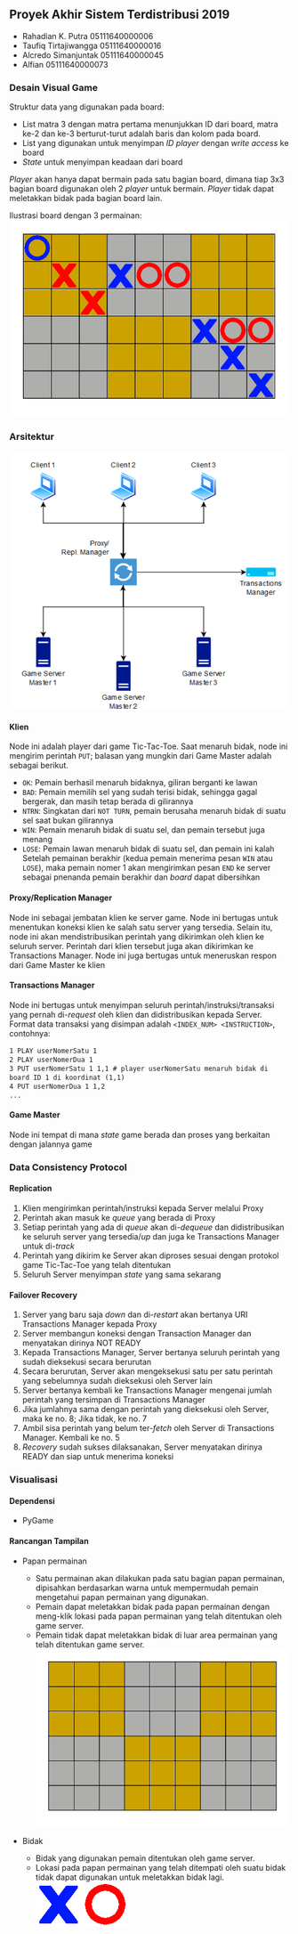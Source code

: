 ## Proyek Akhir Sistem Terdistribusi 2019
- Rahadian K. Putra 05111640000006
- Taufiq Tirtajiwangga 05111640000016
- Alcredo Simanjuntak 05111640000045
- Alfian 05111640000073

### Desain Visual Game
Struktur data yang digunakan pada board:
- List matra 3 dengan matra pertama menunjukkan ID dari board, matra ke-2 dan ke-3 berturut-turut adalah baris dan kolom pada board.
- List yang digunakan untuk menyimpan *ID player* dengan *write access* ke board
- *State* untuk menyimpan keadaan dari board

*Player* akan hanya dapat bermain pada satu bagian board, dimana tiap 3x3 bagian board digunakan oleh 2 *player* untuk bermain. *Player* tidak dapat meletakkan bidak pada bagian board lain.

Ilustrasi board dengan 3 permainan:
![illustboard](assets/board.png) 

### Arsitektur
![Arsitektur](assets/architecture.png)
#### Klien
Node ini adalah player dari game Tic-Tac-Toe. Saat menaruh bidak, node ini mengirim perintah `PUT`; balasan yang mungkin dari Game Master adalah sebagai berikut.
- `OK`: Pemain berhasil menaruh bidaknya, giliran berganti ke lawan
- `BAD`: Pemain memilih sel yang sudah terisi bidak, sehingga gagal bergerak, dan masih tetap berada di gilirannya
- `NTRN`: Singkatan dari `NOT TURN`, pemain berusaha menaruh bidak di suatu sel saat bukan gilirannya
- `WIN`: Pemain menaruh bidak di suatu sel, dan pemain tersebut juga menang
- `LOSE`: Pemain lawan menaruh bidak di suatu sel, dan pemain ini kalah  
Setelah pemainan berakhir (kedua pemain menerima pesan `WIN` atau `LOSE`), maka pemain nomer 1 akan mengirimkan pesan `END` ke server sebagai pnenanda pemain berakhir dan *board* dapat dibersihkan
#### Proxy/Replication Manager
Node ini sebagai jembatan klien ke server game. Node ini bertugas untuk menentukan koneksi klien ke salah satu server yang tersedia. Selain itu, node ini akan mendistribusikan perintah yang dikirimkan oleh klien ke seluruh server. Perintah dari klien tersebut juga akan dikirimkan ke Transactions Manager. Node ini juga bertugas untuk meneruskan respon dari Game Master ke klien
#### Transactions Manager
Node ini bertugas untuk menyimpan seluruh perintah/instruksi/transaksi yang pernah di-*request* oleh klien dan didistribusikan kepada Server. Format data transaksi yang disimpan adalah `<INDEX_NUM> <INSTRUCTION>`, contohnya:
```
1 PLAY userNomerSatu 1
2 PLAY userNomerDua 1
3 PUT userNomerSatu 1 1,1 # player userNomerSatu menaruh bidak di board ID 1 di koordinat (1,1)
4 PUT userNomerDua 1 1,2
...
```
#### Game Master
Node ini tempat di mana *state* game berada dan proses yang berkaitan dengan jalannya game
### Data Consistency Protocol
#### Replication
1. Klien mengirimkan perintah/instruksi kepada Server melalui Proxy
2. Perintah akan masuk ke *queue* yang berada di Proxy
3. Setiap perintah yang ada di *queue* akan di-*dequeue* dan didistribusikan ke seluruh server yang tersedia/*up* dan juga ke Transactions Manager untuk di-*track*
4. Perintah yang dikirim ke Server akan diproses sesuai dengan protokol game Tic-Tac-Toe yang telah ditentukan
5. Seluruh Server menyimpan *state* yang sama sekarang
#### Failover Recovery
1. Server yang baru saja *down* dan di-*restart* akan bertanya URI Transactions Manager kepada Proxy
2. Server membangun koneksi dengan Transaction Manager dan menyatakan dirinya NOT READY
3. Kepada Transactions Manager, Server bertanya seluruh perintah yang sudah dieksekusi secara berurutan
4. Secara berurutan, Server akan mengeksekusi satu per satu perintah yang sebelumnya sudah dieksekusi oleh Server lain
5. Server bertanya kembali ke Transactions Manager mengenai jumlah perintah yang tersimpan di Transactions Manager
6. Jika jumlahnya sama dengan perintah yang dieksekusi oleh Server, maka ke no. 8; Jika tidak, ke no. 7
7. Ambil sisa perintah yang belum ter-*fetch* oleh Server di Transactions Manager. Kembali ke no. 5
8. *Recovery* sudah sukses dilaksanakan, Server menyatakan dirinya READY dan siap untuk menerima koneksi

### Visualisasi
#### Dependensi
- PyGame

#### Rancangan Tampilan
- Papan permainan
    - Satu permainan akan dilakukan pada satu bagian papan permainan, dipisahkan berdasarkan warna untuk mempermudah pemain mengetahui papan permainan yang digunakan.
    - Pemain dapat meletakkan bidak pada papan permainan dengan meng-klik lokasi pada papan permainan yang telah ditentukan oleh game server.
    - Pemain tidak dapat meletakkan bidak di luar area permainan yang telah ditentukan game server.
![board](project/client/assets/board.png)

- Bidak
    - Bidak yang digunakan pemain ditentukan oleh game server.
    - Lokasi pada papan permainan yang telah ditempati oleh suatu bidak tidak dapat digunakan untuk meletakkan bidak lagi.\
![x](project/client/assets/blue_x.png)
![o](project/client/assets/red_o.png)

